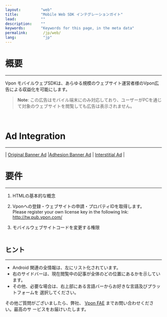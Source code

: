 ```yaml
---
layout:         "web"
title:          "Mobile Web SDK インテグレーションガイト"
lead:           ""
description:    ""
keywords:       "Keywords for this page, in the meta data"
permalink:       /jp/web/
lang:            "jp"
---
```

# 概要
---
Vpon モバイルウェブSDKは、あらゆる規模のウェブサイト運営者様のVpon広告による収益化を可能にします。<br>

> **Note**:
>この広告はモバイル端末にのみ対応しており、ユーザーがPCを通じて対象のウェブサイトを閲覧しても広告は表示されません。
<br>

# Ad Integration
---

| [Original Banner Ad][1]  |[Adhesion Banner Ad][2] | [Interstitial Ad][3] |

# 要件
---
1. HTMLの基本的な概念

2. Vponへの登録・ウェブサイトの申請・プロパティIDを取得します。<br>
Please register your own license key in the following lnk: <http://tw.pub.vpon.com/>

3. モバイルウェブサイトコードを変更する権限
<br><br>

## ヒント
---
* Android 関連の全情報は、左にリスト化されています。
* 右のサイドバーは、現在閲覧中の記事が全体のどの位置にあるかを示しています。
* その他、必要な場合は、右上部にある言語バーからお好きな言語及びプラットフォームを 選択してください。

その他ご質問がございましたら、弊社、 [Vpon FAE](mailto:fae@vpon.com) までお問い合わせください。最高のサ ービスをお届けいたします。


[1]: {{site.baseurl}}/jp/web/
[2]: {{site.baseurl}}/jp/web/adhesion-banner/
[3]: {{site.baseurl}}/jp/web/interstitial/
